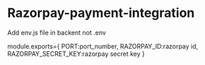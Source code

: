 # Razorpay-payment-integration

Add env.js file in backent not .env 

module.exports={ PORT:port_number, RAZORPAY_ID:razorpay id, RAZORPAY_SECRET_KEY:razorpay secret key }
